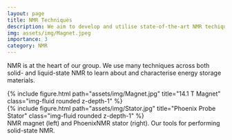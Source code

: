 ```yaml
---
layout: page
title: NMR Techniques
description: We aim to develop and utilise state-of-the-art NMR techiques for the analysis of energy storage materials.
img: assets/img/Magnet.jpeg
importance: 3
category: NMR
---
```

NMR is at the heart of our group. We use many techniques across both solid- and liquid-state NMR to learn about and characterise energy storage materials.

<div class="row">
    <div class="col-sm-4 mt-3 mt-md-0">
        {% include figure.html path="assets/img/Magnet.jpg" title="14.1 T Magnet" class="img-fluid rounded z-depth-1" %}
    </div>
    <div class="col-sm-8 mt-3 mt-md-0">
        {% include figure.html path="assets/img/Stator.jpg" title="Phoenix Probe Stator" class="img-fluid rounded z-depth-1" %}
    </div>
</div>
<div class="caption">
    NMR magnet (left) and PhoenixNMR stator (right). Our tools for performing solid-state NMR.
</div>
